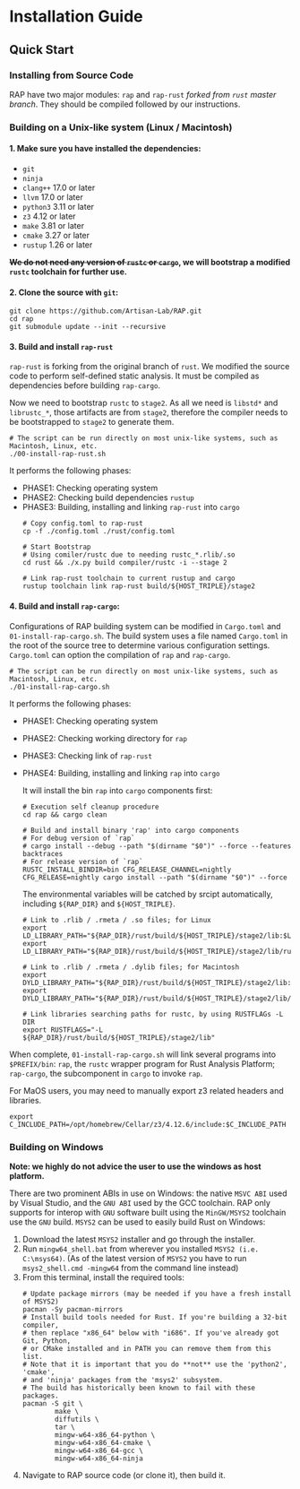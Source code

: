 # Installation Guide

## Quick Start
### Installing from Source Code
RAP have two major modules: `rap` and `rap-rust` _forked from `rust` master branch_. They should be compiled followed by our instructions.

### Building on a Unix-like system (Linux / Macintosh)
#### 1. Make sure you have installed the dependencies:
* `git`
* `ninja`
* `clang++` 17.0 or later
* `llvm` 17.0 or later
* `python3` 3.11 or later
* `z3` 4.12 or later
* `make` 3.81 or later
* `cmake` 3.27 or later
* `rustup` 1.26 or later

**~~We do not need any version of `rustc` or `cargo`~~, we will bootstrap a modified `rustc` toolchain  for further use.**

#### 2. Clone the source with `git`:

```shell
git clone https://github.com/Artisan-Lab/RAP.git
cd rap
git submodule update --init --recursive
```

#### 3. Build and install `rap-rust`

`rap-rust` is forking from the original branch of `rust`. We modified the source code to perform self-defined static
analysis. It must be compiled as dependencies before building `rap-cargo`.

Now we need to bootstrap `rustc` to `stage2`. As all we need is `libstd*` and `librustc_*`, those artifacts are from
`stage2`, therefore the compiler needs to be bootstrapped to `stage2` to generate them.

```shell
# The script can be run directly on most unix-like systems, such as Macintosh, Linux, etc.
./00-install-rap-rust.sh
```

It performs the following phases:
- PHASE1: Checking operating system
- PHASE2: Checking build dependencies `rustup`
-  PHASE3: Building, installing and linking `rap-rust` into `cargo`
    ```shell
    # Copy config.toml to rap-rust
    cp -f ./config.toml ./rust/config.toml

    # Start Bootstrap
    # Using comiler/rustc due to needing rustc_*.rlib/.so
    cd rust && ./x.py build compiler/rustc -i --stage 2

    # Link rap-rust toolchain to current rustup and cargo
    rustup toolchain link rap-rust build/${HOST_TRIPLE}/stage2
    ```

#### 4. Build and install `rap-cargo`:
Configurations of RAP building system can be modified in `Cargo.toml` and `01-install-rap-cargo.sh`. The build system uses a file named `Cargo.toml` in the root of the source tree to determine various configuration settings. `Cargo.toml` can option the compilation of `rap` and `rap-cargo`. 

```shell
# The script can be run directly on most unix-like systems, such as Macintosh, Linux, etc.
./01-install-rap-cargo.sh
```

It performs the following phases:
- PHASE1: Checking operating system
- PHASE2: Checking working directory for `rap`
- PHASE3: Checking link of `rap-rust`
- PHASE4: Building, installing and linking `rap` into `cargo`

    It will install the bin `rap` into `cargo` components first:
    ```shell
    # Execution self cleanup procedure
    cd rap && cargo clean

    # Build and install binary 'rap' into cargo components
    # For debug version of `rap`
    # cargo install --debug --path "$(dirname "$0")" --force --features backtraces
    # For release version of `rap`
    RUSTC_INSTALL_BINDIR=bin CFG_RELEASE_CHANNEL=nightly CFG_RELEASE=nightly cargo install --path "$(dirname "$0")" --force
    ```
    The environmental variables will be catched by srcipt automatically, including `${RAP_DIR}` and `${HOST_TRIPLE}`.
    ```shell
    # Link to .rlib / .rmeta / .so files; for Linux
    export LD_LIBRARY_PATH="${RAP_DIR}/rust/build/${HOST_TRIPLE}/stage2/lib:$LD_LIBRARY_PATH"
    export LD_LIBRARY_PATH="${RAP_DIR}/rust/build/${HOST_TRIPLE}/stage2/lib/rustlib/${HOST_TRIPLE}/lib:$LD_LIBRARY_PATH"

    # Link to .rlib / .rmeta / .dylib files; for Macintosh
    export DYLD_LIBRARY_PATH="${RAP_DIR}/rust/build/${HOST_TRIPLE}/stage2/lib:$DYLD_LIBRARY_PATH"
    export DYLD_LIBRARY_PATH="${RAP_DIR}/rust/build/${HOST_TRIPLE}/stage2/lib/rustlib/${HOST_TRIPLE}/lib:$DYLD_LIBRARY_PATH"

    # Link libraries searching paths for rustc, by using RUSTFLAGs -L DIR
    export RUSTFLAGS="-L ${RAP_DIR}/rust/build/${HOST_TRIPLE}/stage2/lib"
    ``` 
When complete, `01-install-rap-cargo.sh` will link several programs into `$PREFIX/bin`: `rap`, the `rustc` wrapper program for Rust Analysis Platform; `rap-cargo`, the subcomponent in `cargo` to invoke `rap`.

For MaOS users, you may need to manually export z3 related headers and libraries.
```
export C_INCLUDE_PATH=/opt/homebrew/Cellar/z3/4.12.6/include:$C_INCLUDE_PATH
```

### Building on Windows
**Note: we highly do not advice the user to use the windows as host platform.**

There are two prominent ABIs in use on Windows: the native `MSVC ABI` used by Visual Studio, and the `GNU ABI` used by 
the GCC toolchain.
RAP only supports for interop with `GNU` software built using the `MinGW/MSYS2` toolchain use the `GNU` build.
`MSYS2` can be used to easily build Rust on Windows:
1. Download the latest `MSYS2` installer and go through the installer.
2. Run `mingw64_shell.bat` from wherever you installed `MSYS2 (i.e. C:\msys64)`. (As of the latest version of `MSYS2`
you have to run `msys2_shell.cmd -mingw64` from the command line instead)
3. From this terminal, install the required tools:
    ```shell
    # Update package mirrors (may be needed if you have a fresh install of MSYS2)
    pacman -Sy pacman-mirrors
    # Install build tools needed for Rust. If you're building a 32-bit compiler,
    # then replace "x86_64" below with "i686". If you've already got Git, Python,
    # or CMake installed and in PATH you can remove them from this list.
    # Note that it is important that you do **not** use the 'python2', 'cmake',
    # and 'ninja' packages from the 'msys2' subsystem.
    # The build has historically been known to fail with these packages.
    pacman -S git \
            make \
            diffutils \
            tar \
            mingw-w64-x86_64-python \
            mingw-w64-x86_64-cmake \
            mingw-w64-x86_64-gcc \
            mingw-w64-x86_64-ninja
    ```
4. Navigate to RAP source code (or clone it), then build it.
